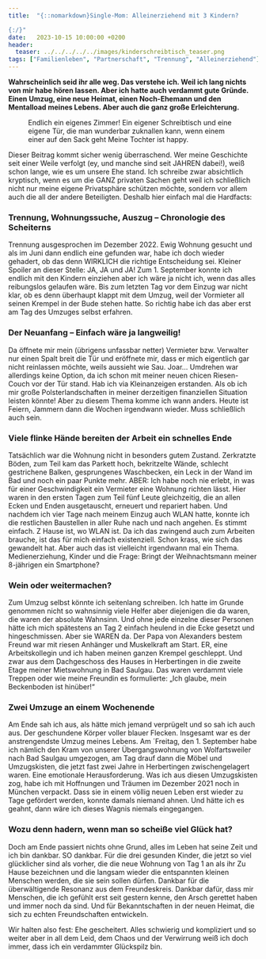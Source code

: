 ```yaml
---
title:  "{::nomarkdown}Single-Mom: Alleinerziehend mit 3 Kindern? 

{:/}"
date:   2023-10-15 10:00:00 +0200
header:
  teaser: ../../../../../images/kinderschreibtisch_teaser.png
tags: ["Familienleben", "Partnerschaft", "Trennung", "Alleinerziehend"]
---
```


**Wahrscheinlich seid ihr alle weg. Das verstehe ich. Weil ich lang nichts von mir habe hören lassen. Aber ich hatte auch verdammt gute Gründe. Einen Umzug, eine neue Heimat, einen Noch-Ehemann und den Mentalload meines Lebens. Aber auch die ganz große Erleichterung.**

<figure>
  <img src="../../../../../images/kinderschreibtisch.png" alt="">
  <figcaption>Endlich ein eigenes Zimmer! Ein eigener Schreibtisch und eine eigene Tür, die man wunderbar zuknallen kann, wenn einem einer auf den Sack geht Meine Tochter ist happy.</figcaption>
</figure>      

Dieser Beitrag kommt sicher wenig überraschend. Wer meine Geschichte seit einer Weile verfolgt (ey, und manche sind seit JAHREN dabei!), weiß schon lange, wie es um unsere Ehe stand. Ich schreibe zwar absichtlich kryptisch, wenn es um die GANZ privaten Sachen geht weil ich schließlich nicht nur meine eigene Privatsphäre schützen möchte, sondern vor allem auch die all der andere Beteiligten. Deshalb hier einfach mal die Hardfacts:

<h3>Trennung, Wohnungssuche, Auszug – Chronologie des Scheiterns</h3>
Trennung ausgesprochen im Dezember 2022. Ewig Wohnung gesucht und als im Juni dann endlich eine gefunden war, habe ich doch wieder gehadert, ob das denn WIRKLICH die richtige Entscheidung sei. Kleiner Spoiler an dieser Stelle: JA, JA und JA! Zum 1. September konnte ich endlich mit den Kindern einziehen aber ich wäre ja nicht ich, wenn das alles reibungslos gelaufen wäre. Bis zum letzten Tag vor dem Einzug war nicht klar, ob es denn überhaupt klappt mit dem Umzug, weil der Vormieter all seinen Krempel in der Bude stehen hatte. So richtig habe ich das aber erst am Tag des Umzuges selbst erfahren.  

<h3>Der Neuanfang – Einfach wäre ja langweilig!</h3>
Da öffnete mir mein (übrigens unfassbar netter) Vermieter bzw. Verwalter nur einen Spalt breit die Tür und eröffnete mir, dass er mich eigentlich gar nicht reinlassen möchte, weils aussieht wie Sau. Joar… Umdrehen war allerdings keine Option, da ich schon mit meiner neuen chicen Riesen-Couch vor der Tür stand. Hab ich via Kleinanzeigen erstanden. Als ob ich mir große Polsterlandschaften in meiner derzeitigen finanziellen Situation leisten könnte! Aber zu diesem Thema komme ich wann anders. Heute ist Feiern, Jammern dann die Wochen irgendwann wieder. Muss schließlich auch sein. 

<h3>Viele flinke Hände bereiten der Arbeit ein schnelles Ende</h3>
Tatsächlich war die Wohnung nicht in besonders gutem Zustand. Zerkratzte Böden, zum Teil kam das Parkett hoch, bekritzelte Wände, schlecht gestrichene Balken, gesprungenes Waschbecken, ein Leck in der Wand im Bad und noch ein paar Punkte mehr. ABER: Ich habe noch nie erlebt, in was für einer Geschwindigkeit ein Vermieter eine Wohnung richten lässt. Hier waren in den ersten Tagen zum Teil fünf Leute gleichzeitig, die an allen Ecken und Enden ausgetauscht, erneuert und repariert haben. Und nachdem ich vier Tage nach meinem Einzug auch WLAN hatte, konnte ich die restlichen Baustellen in aller Ruhe nach und nach angehen. Es stimmt einfach. Z Hause ist, wo WLAN ist. Da ich das zwingend auch zum Arbeiten brauche, ist das für mich einfach existenziell. Schon krass, wie sich das gewandelt hat. Aber auch das ist vielleicht irgendwann mal ein Thema. Medienerziehung, Kinder und die Frage: Bringt der Weihnachtsmann meiner 8-jährigen ein Smartphone?

<h3>Wein oder weitermachen?</h3>
Zum Umzug selbst könnte ich seitenlang schreiben. Ich hatte im Grunde genommen nicht so wahnsinnig viele Helfer aber diejenigen die da waren, die waren der absolute Wahnsinn. Und ohne jede einzelne dieser Personen hätte ich mich spätestens an Tag 2 einfach heulend in die Ecke gesetzt und hingeschmissen. Aber sie WAREN da. Der Papa von Alexanders bestem Freund war mit riesen Anhänger und Muskelkraft am Start. ER, eine Arbeitskollegin und ich haben meinen ganzen Krempel geschleppt. Und zwar aus dem Dachgeschoss des Hauses in Herbertingen in die zweite Etage meiner Mietswohnung in Bad Saulgau. Das waren verdammt viele Treppen oder wie meine Freundin es formulierte: „Ich glaube, mein Beckenboden ist hinüber!“

<h3>Zwei Umzuge an einem Wochenende</h3>
Am Ende sah ich aus, als hätte mich jemand verprügelt und so sah ich auch aus. Der geschundene Körper voller blauer Flecken. Insgesamt war es der anstrengendste Umzug meines Lebens. Am ´Freitag, den 1. September habe ich nämlich den Kram von unserer Übergangswohnung von Wolfartsweiler nach Bad Saulgau umgezogen, am Tag drauf dann die Möbel und Umzugskisten, die jetzt fast zwei Jahre in Herbertingen zwischengelagert waren. Eine emotionale Herausforderung. Was ich aus diesen Umzugskisten zog, habe ich mit Hoffnungen und Träumen im Dezember 2021 noch in München verpackt. Dass sie in einem völlig neuen Leben erst wieder zu Tage gefördert werden, konnte damals niemand ahnen. Und hätte ich es geahnt, dann wäre ich dieses Wagnis niemals eingegangen.

<h3>Wozu denn hadern, wenn man so scheiße viel Glück hat?</h3>
Doch am Ende passiert nichts ohne Grund, alles im Leben hat seine Zeit und ich bin dankbar. SO dankbar. Für die drei gesunden Kinder, die jetzt so viel glücklicher sind als vorher, die die neue Wohnung von Tag 1 an als ihr Zu Hause bezeichnen und die langsam wieder die entspannten kleinen Menschen werden, die sie sein sollen dürfen. Dankbar für die überwältigende Resonanz aus dem Freundeskreis. Dankbar dafür, dass mir Menschen, die ich gefühlt erst seit gestern kenne, den Arsch gerettet haben und immer noch da sind. Und für Bekanntschaften in der neuen Heimat, die sich zu echten Freundschaften entwickeln. 

Wir halten also fest: Ehe gescheitert. Alles schwierig und kompliziert und so weiter aber in all dem Leid, dem Chaos und der Verwirrung weiß ich doch immer, dass ich ein verdammter Glückspilz bin.





 

 





 









 















 















 

 





 

  


 
 
 
 


   


 



 






 






 


 
 






















 








 

   



















  












 






 





  


  






					 


 
 








